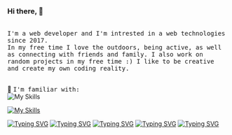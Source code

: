 ### Hi there, 👋 
<!--[![Typing SVG](https://readme-typing-svg.demolab.com?font=Fira+Code&pause=1000&color=07F76C&width=435&lines=It's+great+to+have+you+here!)](https://git.io/typing-svg)-->
<br> 
<samp>
I'm a web developer and I'm intrested in a web technologies since 2017. <br>
In my free time I love the outdoors, being active, as well as connecting with friends and family. I also work on random projects in my free time :)
I like to be creative and create my own coding reality.<br>
<!--📷 Catch me taking some <a href="hhttps://www.flickr.com/photos/184775256@N04/">pictures</a> in my free time.-->
</samp><br> 

🔗 <samp>I'm familiar with:</samp><br>
![My Skills](https://skillicons.dev/icons?i=figma,js,github,git,vscode,gulp)
<!--[![My Skills](https://skillicons.dev/icons?i=,html,css,sass,bootstrap,codepen,discord)](https://skillicons.dev)-->
[![My Skills](https://skillicons.dev/icons?i=html,css,sass,bootstrap,codepen,discord)](https://skillicons.dev)
<!--<code><img title="GIMP" alt="GNU Image Manipulation Program - GIMP" width="40px" src="https://cdn.jsdelivr.net/gh/devicons/devicon/icons/gimp/gimp-original.svg" /></code>-->

<!--<samp>I want to learn:</samp>-->
<!--![My Skills](https://skillicons.dev/icons?i=,react,vue,flutter)-->

<!--<samp>
💬 Ask me about something here: <!--xxx
<br> or 
find me around the web and let me know better -->
<!--<a target="_blank" href="https://www.linkedin.com/in/karolina-szymaszkiewicz-webdev"><img width="50px" src="https://i.ibb.co/y5PbksN/Linkedin.png" alt="Linkedin" border="0"></a>
</samp> -->


[![Typing SVG](https://readme-typing-svg.demolab.com?font=Fira+Code&pause=1000&color=F7F7EF&random=false&width=435&lines=RWD++Mobile+First)](https://git.io/typing-svg)
[![Typing SVG](https://readme-typing-svg.demolab.com?font=Fira+Code&pause=1000&color=F2F711&random=false&width=435&lines=DRY+++BEM)](https://git.io/typing-svg)
[![Typing SVG](https://readme-typing-svg.demolab.com?font=Fira+Code&pause=1000&color=F75D73&random=false&width=435&lines=SEO++UX)](https://git.io/typing-svg)
[![Typing SVG](https://readme-typing-svg.demolab.com?font=Fira+Code&pause=1000&color=27F763&random=false&width=435&lines=click+click+enter+)](https://git.io/typing-svg)
[![Typing SVG](https://readme-typing-svg.demolab.com?font=Fira+Code&pause=1000&color=31F771&random=false&width=435&lines=%7B%7D+package.JSON)](https://git.io/typing-svg)

<!--


Here are some ideas to get you started:

- 🔭 I’m currently working on ...
- 🌱 I’m currently learning ...
- 👯 I’m looking to collaborate on ...
- 🤔 I’m looking for help with ...
- 💬 Ask me about ...
- 📫 How to reach me: ...
- 😄 Pronouns: ...
- ⚡ Fun fact: ...
-->
